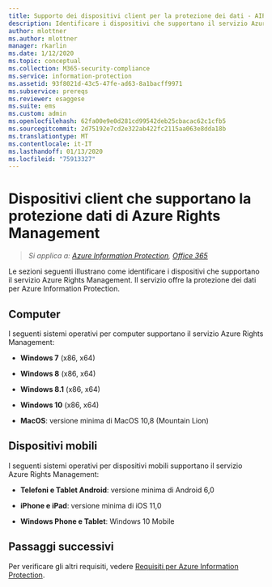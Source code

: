 ```yaml
---
title: Supporto dei dispositivi client per la protezione dei dati - AIP
description: Identificare i dispositivi che supportano il servizio Azure Rights Management di Azure Information Protection.
author: mlottner
ms.author: mlottner
manager: rkarlin
ms.date: 1/12/2020
ms.topic: conceptual
ms.collection: M365-security-compliance
ms.service: information-protection
ms.assetid: 93f8021d-43c5-47fe-ad63-8a1bacff9971
ms.subservice: prereqs
ms.reviewer: esaggese
ms.suite: ems
ms.custom: admin
ms.openlocfilehash: 62fa00e9e0d281cd99542deb25cbacac62c1cfb5
ms.sourcegitcommit: 2d75192e7cd2e322ab422fc2115aa063e8dda18b
ms.translationtype: MT
ms.contentlocale: it-IT
ms.lasthandoff: 01/13/2020
ms.locfileid: "75913327"
---
```

# <a name="client-devices-that-support-azure-rights-management-data-protection"></a>Dispositivi client che supportano la protezione dati di Azure Rights Management

>*Si applica a: [Azure Information Protection](https://azure.microsoft.com/pricing/details/information-protection), [Office 365](https://download.microsoft.com/download/E/C/F/ECF42E71-4EC0-48FF-AA00-577AC14D5B5C/Azure_Information_Protection_licensing_datasheet_EN-US.pdf)*

Le sezioni seguenti illustrano come identificare i dispositivi che supportano il servizio Azure Rights Management. Il servizio offre la protezione dei dati per Azure Information Protection.

## <a name="computers"></a>Computer
I seguenti sistemi operativi per computer supportano il servizio Azure Rights Management:

-   **Windows 7** (x86, x64)

-   **Windows 8** (x86, x64)

-   **Windows 8.1** (x86, x64)

-   **Windows 10** (x86, x64)

-   **MacOS**: versione minima di MacOS 10,8 (Mountain Lion)

## <a name="mobile-devices"></a>Dispositivi mobili
I seguenti sistemi operativi per dispositivi mobili supportano il servizio Azure Rights Management:

-   **Telefoni e Tablet Android**: versione minima di Android 6,0

-   **iPhone e iPad**: versione minima di iOS 11,0

-   **Windows Phone e Tablet**: Windows 10 Mobile


## <a name="next-steps"></a>Passaggi successivi
Per verificare gli altri requisiti, vedere [Requisiti per Azure Information Protection](requirements.md).

